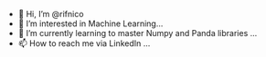 - 👋 Hi, I’m @rifnico
- 👀 I’m interested in Machine Learning...
- 🌱 I’m currently learning to master Numpy and Panda libraries ...
- 📫 How to reach me via LinkedIn ...

<!---
rifnico/rifnico is a ✨ special ✨ repository because its `README.md` (this file) appears on your GitHub profile.
You can click the Preview link to take a look at your changes.
--->
